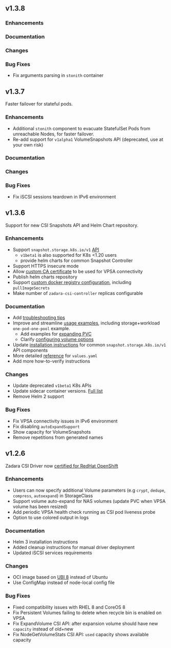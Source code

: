 ## v1.3.8

### Enhancements

### Documentation

### Changes

### Bug Fixes
- Fix arguments parsing in `stonith` container

## v1.3.7

Faster failover for stateful pods.

### Enhancements
- Additional `stonith` component to evacuate StatefulSet Pods from unreachable Nodes, for faster failover.
- Re-add support for `v1alpha1` VolumeSnapshots API (deprecated, use at your own risk)

### Documentation

### Changes

### Bug Fixes
- Fix iSCSI sessions teardown in IPv6 environment

## v1.3.6

Support for new CSI Snapshots API and Helm Chart repository.

### Enhancements
- Support `snapshot.storage.k8s.io/v1` [API](https://kubernetes.io/blog/2020/12/10/kubernetes-1.20-volume-snapshot-moves-to-ga/)
  - `v1beta1` is also supported for K8s <1.20 users
  - provide helm charts for common Snapshot Controller
- Support HTTPS insecure mode
- Allow [custom CA certificate](https://github.com/zadarastorage/zadara-csi/blob/release/docs/deploy-helm.md#adding-trusted-certificates) to be used for VPSA connectivity
- Publish helm charts repository
- Support [custom docker registry configuration](https://github.com/zadarastorage/zadara-csi/blob/release/docs/local-registry.md), including `pullImageSecrets`
- Make number of `zadara-csi-controller` replicas configurable

### Documentation
- Add [troubleshooting tips](https://github.com/zadarastorage/zadara-csi/blob/release/docs/troubleshooting.md)
- Improve and streamline [usage examples](https://github.com/zadarastorage/zadara-csi/blob/release/docs/examples.md), including storage+workload `one-pod-one-pool` example.
  - Add examples for [expanding PVC](https://github.com/zadarastorage/zadara-csi/blob/release/docs/examples.md#resize-persistent-volume-claim)
  - Clarify [configuring volume options](https://github.com/zadarastorage/zadara-csi/blob/release/docs/examples.md#configuring-volume-options)
- Update [installation instructions](https://github.com/zadarastorage/zadara-csi#snapshot-controller) for common `snapshot.storage.k8s.io/v1` API components
- More detailed [reference](https://github.com/zadarastorage/zadara-csi/blob/release/docs/deploy-helm.md#values-explained) for `values.yaml`
- Add more how-to-verify instructions

### Changes
- Update deprecated `v1beta1` K8s APIs
- Update sidecar container versions. [Full list](https://github.com/zadarastorage/zadara-csi/blob/release/helm/zadara-csi/values.yaml#L5)
- Remove Helm 2 support

### Bug Fixes
- Fix VPSA connectivity issues in IPv6 environment
- Fix  disabling `autoExpandSupport`
- Show capacity for VolumeSnapshots
- Remove repetitions from generated names

## v1.2.6

Zadara CSI Driver now [certified for RedHat OpenShift](https://catalog.redhat.com/software/containers/zadara/csi/5f0ef39369aea31642b7b0af)

### Enhancements
- Users can now specify additional Volume parameters (e.g `crypt`, `dedupe`, `compress`, `autoexpand`) in StorageClass
- Support volume auto-expand for NAS volumes (update PVC when VPSA volume has been resized)
- Add periodic VPSA health check running as CSI pod liveness probe
- Option to use colored output in logs

### Documentation
- Helm 3 installation instructions
- Added cleanup instructions for manual driver deployment
- Updated iSCSI services requirements

### Changes
- OCI image based on [UBI 8](https://www.redhat.com/en/blog/introducing-red-hat-universal-base-image) instead of Ubuntu
- Use ConfigMap instead of node-local config file

### Bug Fixes
- Fixed compatibility issues with RHEL 8 and CoreOS 8
- Fix Persistent Volumes failing to delete when recycle bin is enabled on VPSA
- Fix ExpandVolume CSI API: after expansion volume should have new `capacity` instead of old+new
- Fix NodeGetVolumeStats CSI API: `used` capacity shows available capacity
